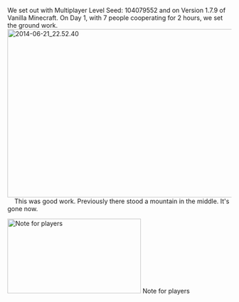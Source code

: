 <html><body><p>We set out with Multiplayer Level Seed: 104079552 and on Version 1.7.9 of Vanilla Minecraft. On Day 1, with 7 people cooperating for 2 hours, we set the ground work.   <a href="/2014/06/2014-06-21_22-52-40.png"><img class="aligncenter size-full wp-image-1464" src="http://xtoinf.files.wordpress.com/2014/06/2014-06-21_22-52-40.png" alt="2014-06-21_22.52.40" width="676" height="379"></a>     This was good work. Previously there stood a mountain in the middle. It's gone now.



<a href="/2014/06/2014-06-21_22-52-06.png"><img class="wp-image-1465 size-medium" src="http://xtoinf.files.wordpress.com/2014/06/2014-06-21_22-52-06.png?w=300" alt="Note for players" width="300" height="168"></a> Note for players</p></body></html>